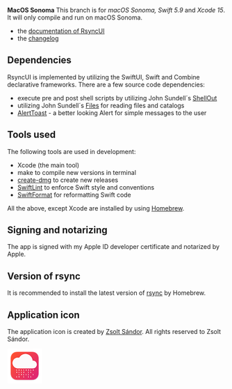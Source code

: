 **MacOS Sonoma** This branch is for *macOS Sonoma, Swift 5.9* and *Xcode 15*. It will only compile and run on macOS Sonoma.

- the [documentation of RsyncUI](https://rsyncui.netlify.app/)
- the [changelog](https://rsyncui.netlify.app/post/changelog/)

## Dependencies

RsyncUI is implemented by utilizing the SwiftUI, Swift and Combine declarative frameworks. There are a few source code dependencies:

- execute pre and post shell scripts by utilizing John Sundell´s [ShellOut](https://github.com/JohnSundell/ShellOut)
- utilizing John Sundell´s [Files](https://github.com/JohnSundell/Files) for reading files and catalogs
- [AlertToast](https://github.com/elai950/AlertToast) - a better looking Alert for simple messages to the user

## Tools used

The following tools are used in development:

- Xcode (the main tool)
- make to compile new versions in terminal
- [create-dmg](https://github.com/create-dmg/create-dmg) to create new releases
- [SwiftLint](https://github.com/realm/SwiftLint) to enforce Swift style and conventions
- [SwiftFormat](https://github.com/nicklockwood/SwiftFormat) for reformatting Swift code

All the above, except Xcode are installed by using [Homebrew](https://brew.sh/).

## Signing and notarizing

The app is signed with my Apple ID developer certificate and notarized by Apple.

## Version of rsync

It is recommended to install the latest version of [rsync](https://rsyncui.netlify.app/post/rsync/) by Homebrew.

## Application icon

The application icon is created by [Zsolt Sándor](https://github.com/graphis). All rights reserved to Zsolt Sándor.

![](icon/rsyncosx.png)
